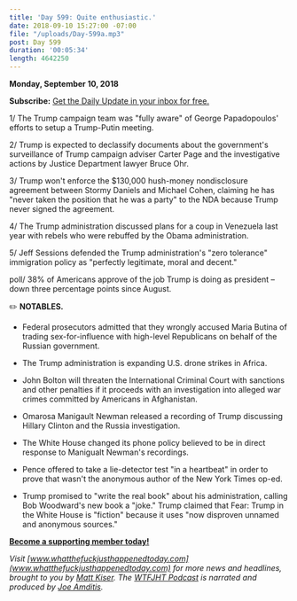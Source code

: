 ```yaml
---
title: 'Day 599: Quite enthusiastic.'
date: 2018-09-10 15:27:00 -07:00
file: "/uploads/Day-599a.mp3"
post: Day 599
duration: '00:05:34'
length: 4642250
---
```


**Monday, September 10, 2018**

**Subscribe:** [Get the Daily Update in your inbox for free. ](https://whatthefuckjusthappenedtoday.com/subscribe/)

1/ The Trump campaign team was "fully aware" of George Papadopoulos' efforts to setup a Trump-Putin meeting.

2/ Trump is expected to declassify documents about the government's surveillance of Trump campaign adviser Carter Page and the investigative actions by Justice Department lawyer Bruce Ohr.

3/ Trump won't enforce the $130,000 hush-money nondisclosure agreement between Stormy Daniels and Michael Cohen, claiming he has "never taken the position that he was a party" to the NDA because Trump never signed the agreement.

4/ The Trump administration discussed plans for a coup in Venezuela last year with rebels who were rebuffed by the Obama administration.

5/ Jeff Sessions defended the Trump administration's "zero tolerance" immigration policy as "perfectly legitimate, moral and decent."

poll/ 38% of Americans approve of the job Trump is doing as president – down three percentage points since August.

✏️ **NOTABLES.**

* Federal prosecutors admitted that they wrongly accused Maria Butina of trading sex-for-influence with high-level Republicans on behalf of the Russian government.

* The Trump administration is expanding U.S. drone strikes in Africa.

* John Bolton will threaten the International Criminal Court with sanctions and other penalties if it proceeds with an investigation into alleged war crimes committed by Americans in Afghanistan.

* Omarosa Manigault Newman released a recording of Trump discussing Hillary Clinton and the Russia investigation.

* The White House changed its phone policy believed to be in direct response to Manigualt Newman's recordings.

* Pence offered to take a lie-detector test "in a heartbeat" in order to prove that wasn't the anonymous author of the New York Times op-ed.

* Trump promised to "write the real book" about his administration, calling Bob Woodward's new book a "joke." Trump claimed that Fear: Trump in the White House is "fiction" because it uses "now disproven unnamed and anonymous sources."

**[Become a supporting member today!](https://whatthefuckjusthappenedtoday.com/membership/?utm_source=2017\+Donors&utm_campaign=8dccd905d9-&utm_medium=email&utm_term=0_3bd36f654c-8dccd905d9-169730397)**

*Visit [www.whatthefuckjusthappenedtoday.com](www.whatthefuckjusthappenedtoday.com) for more news and headlines, brought to you by [Matt Kiser](https://twitter.com/Matt_Kiser). The [WTFJHT Podcast](https://whatthefuckjusthappenedtoday.com/podcasts/) is narrated and produced by [Joe Amditis](https://twitter.com/jsamditis).*